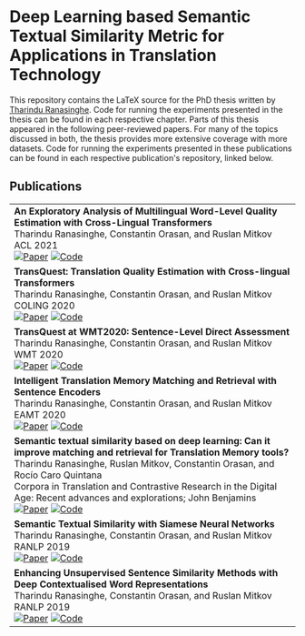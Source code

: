 # Deep Learning based Semantic Textual Similarity Metric for Applications in Translation Technology

This repository contains the LaTeX source for the PhD thesis written by [Tharindu Ranasinghe](https://tharindu.co.uk/). Code for running the experiments presented in the thesis can be found in each respective chapter. 
Parts of this thesis appeared in the following peer-reviewed papers. For many of the topics discussed in both, the thesis provides more extensive coverage with more datasets. Code for running the experiments presented in these publications can be found in each respective publication's repository, linked below.

## Publications

<table>

<tr>
<td>
<strong>An Exploratory Analysis of Multilingual Word-Level Quality Estimation with Cross-Lingual Transformers</strong><br>
Tharindu Ranasinghe, Constantin Orasan, and Ruslan Mitkov<br>
ACL 2021<br>
<a href="https://aclanthology.org/2021.acl-short.55/"><img alt="Paper" src="https://img.shields.io/badge/-Paper-gray"></a>
<a href="https://github.com/TharinduDR/TransQuest"><img alt="Code" src="https://img.shields.io/badge/-Code-gray" ></a>
</td>
</tr>
<tr>

<tr>
<td>
<strong>TransQuest: Translation Quality Estimation with Cross-lingual Transformers</strong><br>
Tharindu Ranasinghe, Constantin Orasan, and Ruslan Mitkov<br>
COLING 2020<br>
<a href="https://aclanthology.org/2020.coling-main.445/"><img alt="Paper" src="https://img.shields.io/badge/-Paper-gray"></a>
<a href="https://github.com/TharinduDR/TransQuest"><img alt="Code" src="https://img.shields.io/badge/-Code-gray" ></a>
</td>
</tr>
<tr>

<td>
<strong>TransQuest at WMT2020: Sentence-Level Direct Assessment</strong><br>
Tharindu Ranasinghe, Constantin Orasan, and Ruslan Mitkov<br>
WMT 2020<br>
<a href="https://aclanthology.org/2020.wmt-1.122/"><img alt="Paper" src="https://img.shields.io/badge/-Paper-gray"></a>
<a href="https://github.com/TharinduDR/TransQuest"><img alt="Code" src="https://img.shields.io/badge/-Code-gray" ></a>
</td>
</tr>

<tr>
<td>
<strong>Intelligent Translation Memory Matching and Retrieval with Sentence Encoders</strong><br>
Tharindu Ranasinghe, Constantin Orasan, and Ruslan Mitkov<br>
EAMT 2020<br>
<a href="https://aclanthology.org/2020.eamt-1.19/"><img alt="Paper" src="https://img.shields.io/badge/-Paper-gray"></a>
<a href="https://github.com/TharinduDR/Intelligent-Translation-Memories"><img alt="Code" src="https://img.shields.io/badge/-Code-gray" ></a>
</td>
</tr>

<tr>
<td>
<strong>Semantic textual similarity based on deep learning: Can it improve matching and retrieval for Translation Memory tools?</strong><br>
Tharindu Ranasinghe, Ruslan Mitkov, Constantin Orasan, and Rocío Caro Quintana<br>
Corpora in Translation and Contrastive Research in the Digital Age: Recent advances and explorations; John Benjamins<br>
<a href="https://benjamins.com/catalog/btl.158.04ran"><img alt="Paper" src="https://img.shields.io/badge/-Paper-gray"></a>
<a href="https://github.com/TharinduDR/Intelligent-Translation-Memories"><img alt="Code" src="https://img.shields.io/badge/-Code-gray" ></a>
</td>
</tr>

<tr>
<td>
<strong>Semantic Textual Similarity with Siamese Neural Networks</strong><br>
Tharindu Ranasinghe, Constantin Orasan, and Ruslan Mitkov<br>
RANLP 2019<br>
<a href="https://aclanthology.org/R19-1116/"><img alt="Paper" src="https://img.shields.io/badge/-Paper-gray"></a>
<a href="https://github.com/TharinduDR/Siamese-Recurrent-Architectures"><img alt="Code" src="https://img.shields.io/badge/-Code-gray" ></a>
</td>
</tr>

<tr>
<td>
<strong>Enhancing Unsupervised Sentence Similarity Methods with Deep Contextualised Word Representations</strong><br>
Tharindu Ranasinghe, Constantin Orasan, and Ruslan Mitkov<br>
RANLP 2019<br>
<a href="https://aclanthology.org/R19-1115/"><img alt="Paper" src="https://img.shields.io/badge/-Paper-gray"></a>
<a href="https://github.com/TharinduDR/Simple-Sentence-Similarity"><img alt="Code" src="https://img.shields.io/badge/-Code-gray" ></a>
</td>
</tr>

</table>




